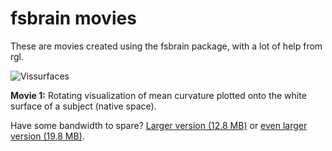 # fsbrain movies

These are movies created using the fsbrain package, with a lot of help from rgl.

![Vissurfaces](./fbrain_ezgif_annot_medium.gif?raw=true "Rotating brain mesh with mean curvature plotted onto it, rendered with fsbrain")

**Movie 1:** Rotating visualization of mean curvature plotted onto the white surface of a subject (native space). 

Have some bandwidth to spare? [Larger version (12.8 MB)](./fbrain_ezgif_annot_large.gif) or [even larger version (19.8 MB)](./fsbrain_ezgif_annot_insane.gif).
